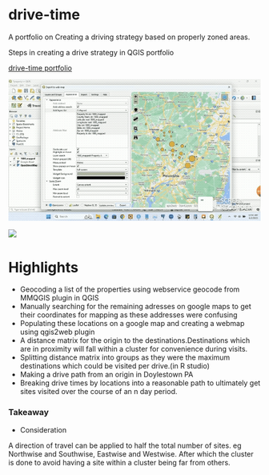 # drive-time
A portfolio on Creating a driving strategy based on properly zoned areas.

Steps in creating a drive strategy in QGIS portfolio


[drive-time portfolio](https://kof1nti.github.io/drive-times/)


![](https://github.com/kof1nti/drive-times/blob/main/mapped%20sites.gif)


![](https://github.com/kof1nti/drive-times/blob/main/dvpath.gif)

# Highlights 
- Geocoding a list of the properties using webservice  geocode from MMQGIS plugin in QGIS
- Manually searching for the remaining adresses on google maps to get their coordinates for mapping as these addresses were confusing 
- Populating these locations on a google map and creating a webmap using qgis2web plugin
- A distance matrix for the origin to the destinations.Destinations which are in proximity will fall within a cluster for convenience during visits.
- Splitting distance matrix into groups as they were the maximum destinations which could be visited per drive.(in R studio)
- Making a drive path from an origin in Doylestown PA 
- Breaking drive times by locations into a reasonable path to ultimately get sites visited over the course of an n day period.

 


### Takeaway
- Consideration 

A direction of travel can be applied to half the total number of sites. eg Northwise and Southwise, Eastwise and Westwise.
After which the cluster is done to avoid having a site within a cluster being far from others.
